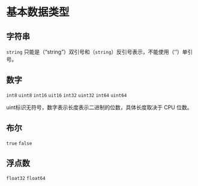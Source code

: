 # 基本数据类型

## 字符串
`string` 只能是（“string”）双引号和（`string`）反引号表示，不能使用（‘’）单引号。
## 数字
`int8` `uint8`
`int16` `uit16`
`int32` `uint32`
`int64` `uint64`

uint标识无符号，数字表示长度表示二进制的位数，具体长度取决于 CPU 位数。
## 布尔
`true` `false`
## 浮点数
`float32` `float64`
